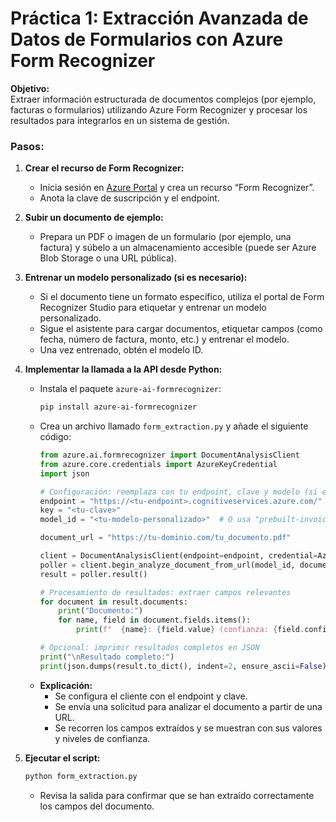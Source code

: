 # Práctica 1: Extracción Avanzada de Datos de Formularios con Azure Form Recognizer

**Objetivo:**  
Extraer información estructurada de documentos complejos (por ejemplo, facturas o formularios) utilizando Azure Form Recognizer y procesar los resultados para integrarlos en un sistema de gestión.

### Pasos:

1. **Crear el recurso de Form Recognizer:**
   - Inicia sesión en [Azure Portal](https://portal.azure.com) y crea un recurso “Form Recognizer”.
   - Anota la clave de suscripción y el endpoint.

2. **Subir un documento de ejemplo:**
   - Prepara un PDF o imagen de un formulario (por ejemplo, una factura) y súbelo a un almacenamiento accesible (puede ser Azure Blob Storage o una URL pública).

3. **Entrenar un modelo personalizado (si es necesario):**
   - Si el documento tiene un formato específico, utiliza el portal de Form Recognizer Studio para etiquetar y entrenar un modelo personalizado.
   - Sigue el asistente para cargar documentos, etiquetar campos (como fecha, número de factura, monto, etc.) y entrenar el modelo.
   - Una vez entrenado, obtén el modelo ID.

4. **Implementar la llamada a la API desde Python:**
   - Instala el paquete `azure-ai-formrecognizer`:
     ```bash
     pip install azure-ai-formrecognizer
     ```
   - Crea un archivo llamado `form_extraction.py` y añade el siguiente código:
     ```python
     from azure.ai.formrecognizer import DocumentAnalysisClient
     from azure.core.credentials import AzureKeyCredential
     import json

     # Configuración: reemplaza con tu endpoint, clave y modelo (si es personalizado)
     endpoint = "https://<tu-endpoint>.cognitiveservices.azure.com/"
     key = "<tu-clave>"
     model_id = "<tu-modelo-personalizado>"  # O usa "prebuilt-invoice" para facturas

     document_url = "https://tu-dominio.com/tu_documento.pdf"

     client = DocumentAnalysisClient(endpoint=endpoint, credential=AzureKeyCredential(key))
     poller = client.begin_analyze_document_from_url(model_id, document_url)
     result = poller.result()

     # Procesamiento de resultados: extraer campos relevantes
     for document in result.documents:
         print("Documento:")
         for name, field in document.fields.items():
             print(f"  {name}: {field.value} (confianza: {field.confidence})")

     # Opcional: imprimir resultados completos en JSON
     print("\nResultado completo:")
     print(json.dumps(result.to_dict(), indent=2, ensure_ascii=False))
     ```
   - **Explicación:**  
     - Se configura el cliente con el endpoint y clave.  
     - Se envía una solicitud para analizar el documento a partir de una URL.  
     - Se recorren los campos extraídos y se muestran con sus valores y niveles de confianza.

5. **Ejecutar el script:**
   ```bash
   python form_extraction.py
   ```
   - Revisa la salida para confirmar que se han extraído correctamente los campos del documento.